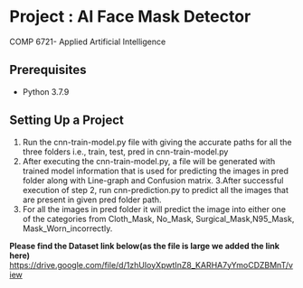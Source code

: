 # Project : AI Face Mask Detector
 COMP 6721- Applied Artificial Intelligence

## Prerequisites
- Python 3.7.9

## Setting Up a Project
1. Run the cnn-train-model.py file with giving the accurate paths for all the three folders i.e., train, test, pred in cnn-train-model.py
2. After executing the cnn-train-model.py, a file will be generated with trained model information that is used for predicting the images in pred folder along with Line-graph and Confusion matrix.
3.After successful execution of step 2, run cnn-prediction.py to predict all the images that are present in given pred folder path.
4. For all the images in pred folder it will predict the image into either one of the categories from Cloth_Mask, No_Mask, Surgical_Mask,N95_Mask, Mask_Worn_incorrectly. 

**Please find the Dataset link below(as the file is large we added the link here)**
https://drive.google.com/file/d/1zhUIoyXpwtInZ8_KARHA7yYmoCDZBMnT/view

